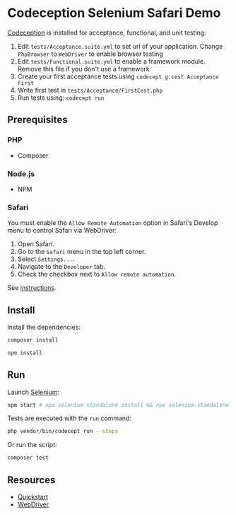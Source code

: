 # Codeception Selenium Safari Demo

[Codeception](https://codeception.com/) is installed for acceptance, functional, and unit testing:

1. Edit `tests/Acceptance.suite.yml` to set url of your application. Change `PhpBrowser` to `WebDriver` to enable browser testing
2. Edit `tests/Functional.suite.yml` to enable a framework module. Remove this file if you don't use a framework
3. Create your first acceptance tests using `codecept g:cest Acceptance First`
4. Write first test in `tests/Acceptance/FirstCest.php`
5. Run tests using: `codecept run`

## Prerequisites

### PHP

- Composer

### Node.js

- NPM

### Safari

You must enable the `Allow Remote Automation` option in Safari's Develop menu to control Safari via WebDriver:

1. Open Safari.
2. Go to the `Safari` menu in the top left corner.
3. Select `Settings...`.
4. Navigate to the `Developer` tab.
5. Check the checkbox next to `Allow remote automation`.

See [instructions](https://github.com/remarkablemark/codeception-selenium-safari-demo/wiki/Safari-WebDriver).

## Install

Install the dependencies:

```sh
composer install
```

```sh
npm install
```

## Run

Launch [Selenium](https://www.npmjs.com/package/selenium-standalone):

```sh
npm start # npx selenium-standalone install && npx selenium-standalone start
```

Tests are executed with the `run` command:

```sh
php vendor/bin/codecept run --steps
```

Or run the script:

```sh
composer test
```

## Resources

- [Quickstart](https://codeception.com/quickstart)
- [WebDriver](https://codeception.com/docs/modules/WebDriver)
